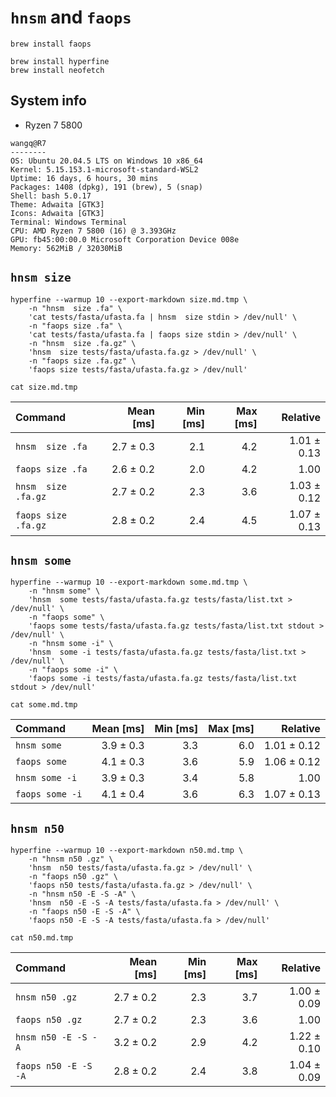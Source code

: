 # `hnsm` and `faops`

```shell
brew install faops

brew install hyperfine
brew install neofetch

```

## System info

* Ryzen 7 5800

```text
wangq@R7
--------
OS: Ubuntu 20.04.5 LTS on Windows 10 x86_64
Kernel: 5.15.153.1-microsoft-standard-WSL2
Uptime: 16 days, 6 hours, 30 mins
Packages: 1408 (dpkg), 191 (brew), 5 (snap)
Shell: bash 5.0.17
Theme: Adwaita [GTK3]
Icons: Adwaita [GTK3]
Terminal: Windows Terminal
CPU: AMD Ryzen 7 5800 (16) @ 3.393GHz
GPU: fb45:00:00.0 Microsoft Corporation Device 008e
Memory: 562MiB / 32030MiB

```

## `hnsm size`

```shell
hyperfine --warmup 10 --export-markdown size.md.tmp \
    -n "hnsm  size .fa" \
    'cat tests/fasta/ufasta.fa | hnsm  size stdin > /dev/null' \
    -n "faops size .fa" \
    'cat tests/fasta/ufasta.fa | faops size stdin > /dev/null' \
    -n "hnsm  size .fa.gz" \
    'hnsm  size tests/fasta/ufasta.fa.gz > /dev/null' \
    -n "faops size .fa.gz" \
    'faops size tests/fasta/ufasta.fa.gz > /dev/null'

cat size.md.tmp

```

| Command             | Mean [ms] | Min [ms] | Max [ms] |    Relative |
|:--------------------|----------:|---------:|---------:|------------:|
| `hnsm  size .fa`    | 2.7 ± 0.3 |      2.1 |      4.2 | 1.01 ± 0.13 |
| `faops size .fa`    | 2.6 ± 0.2 |      2.0 |      4.2 |        1.00 |
| `hnsm  size .fa.gz` | 2.7 ± 0.2 |      2.3 |      3.6 | 1.03 ± 0.12 |
| `faops size .fa.gz` | 2.8 ± 0.2 |      2.4 |      4.5 | 1.07 ± 0.13 |

## `hnsm some`

```shell
hyperfine --warmup 10 --export-markdown some.md.tmp \
    -n "hnsm some" \
    'hnsm  some tests/fasta/ufasta.fa.gz tests/fasta/list.txt > /dev/null' \
    -n "faops some" \
    'faops some tests/fasta/ufasta.fa.gz tests/fasta/list.txt stdout > /dev/null' \
    -n "hnsm some -i" \
    'hnsm  some -i tests/fasta/ufasta.fa.gz tests/fasta/list.txt > /dev/null' \
    -n "faops some -i" \
    'faops some -i tests/fasta/ufasta.fa.gz tests/fasta/list.txt stdout > /dev/null'

cat some.md.tmp

```

| Command         | Mean [ms] | Min [ms] | Max [ms] |    Relative |
|:----------------|----------:|---------:|---------:|------------:|
| `hnsm some`     | 3.9 ± 0.3 |      3.3 |      6.0 | 1.01 ± 0.12 |
| `faops some`    | 4.1 ± 0.3 |      3.6 |      5.9 | 1.06 ± 0.12 |
| `hnsm some -i`  | 3.9 ± 0.3 |      3.4 |      5.8 |        1.00 |
| `faops some -i` | 4.1 ± 0.4 |      3.6 |      6.3 | 1.07 ± 0.13 |

## `hnsm n50`

```shell
hyperfine --warmup 10 --export-markdown n50.md.tmp \
    -n "hnsm n50 .gz" \
    'hnsm  n50 tests/fasta/ufasta.fa.gz > /dev/null' \
    -n "faops n50 .gz" \
    'faops n50 tests/fasta/ufasta.fa.gz > /dev/null' \
    -n "hnsm n50 -E -S -A" \
    'hnsm  n50 -E -S -A tests/fasta/ufasta.fa > /dev/null' \
    -n "faops n50 -E -S -A" \
    'faops n50 -E -S -A tests/fasta/ufasta.fa > /dev/null'

cat n50.md.tmp

```

| Command              | Mean [ms] | Min [ms] | Max [ms] |    Relative |
|:---------------------|----------:|---------:|---------:|------------:|
| `hnsm n50 .gz`       | 2.7 ± 0.2 |      2.3 |      3.7 | 1.00 ± 0.09 |
| `faops n50 .gz`      | 2.7 ± 0.2 |      2.3 |      3.6 |        1.00 |
| `hnsm n50 -E -S -A`  | 3.2 ± 0.2 |      2.9 |      4.2 | 1.22 ± 0.10 |
| `faops n50 -E -S -A` | 2.8 ± 0.2 |      2.4 |      3.8 | 1.04 ± 0.09 |
